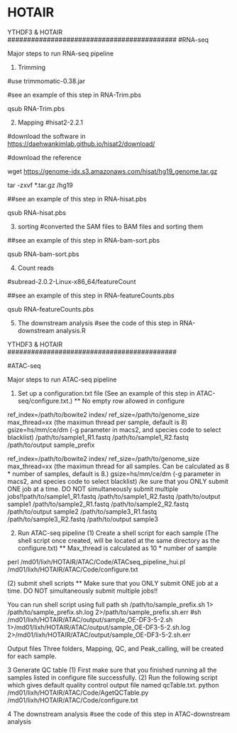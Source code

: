# HOTAIR
YTHDF3 &amp; HOTAIR
###########################################
#RNA-seq

Major steps to run RNA-seq pipeline 
1. Trimming 

#use trimmomatic-0.38.jar

#see an example of this step in RNA-Trim.pbs

qsub RNA-Trim.pbs

2. Mapping #hisat2-2.2.1

#download the software in https://daehwankimlab.github.io/hisat2/download/

#download the reference

wget https://genome-idx.s3.amazonaws.com/hisat/hg19_genome.tar.gz

tar -zxvf *.tar.gz /hg19

##see an example of this step in RNA-hisat.pbs

qsub RNA-hisat.pbs

3. sorting
#converted the SAM files to BAM files and sorting them

##see an example of this step in RNA-bam-sort.pbs

qsub RNA-bam-sort.pbs

4. Count reads 

#subread-2.0.2-Linux-x86_64/featureCount

##see an example of this step in RNA-featureCounts.pbs

qsub RNA-featureCounts.pbs

5. The downstream analysis
#see the code of  this step in RNA-downstream analysis.R


YTHDF3 &amp; HOTAIR
###########################################

#ATAC-seq

Major steps to run ATAC-seq pipeline 

1. Set up a configuration.txt file
(See an example of this step in ATAC-seq/configure.txt.)
** No empty row allowed in configure


ref_index=/path/to/bowite2 index/ 
ref_size=/path/to/genome_size
max_thread=xx (the maximun thread per sample, default is 8)
gsize=hs/mm/ce/dm (-g parameter in macs2, and species code to select blacklist)
/path/to/sample1_R1.fastq	/path/to/sample1_R2.fastq	/path/to/output	sample_prefix


ref_index=/path/to/bowite2 index/ 
ref_size=/path/to/genome_size
max_thread=xx (the maximun thread for all samples. Can be calculated as 8 * number of samples, default is 8.)
gsize=hs/mm/ce/dm (-g parameter in macs2, and species code to select blacklist)
/ke sure that you ONLY submit ONE job at a time. DO NOT simultaneously
submit multiple jobs!!path/to/sample1_R1.fastq	/path/to/sample1_R2.fastq	/path/to/output	sample1
/path/to/sample2_R1.fastq	/path/to/sample2_R2.fastq	/path/to/output	sample2
/path/to/sample3_R1.fastq	/path/to/sample3_R2.fastq	/path/to/output	sample3


2. Run ATAC-seq pipeline
(1) Create a shell script for each sample 
(The shell script once created, will be located at the same directory as the configure.txt)
** Max_thread is calculated as 10 * number of sample
 
perl /md01/lixh/HOTAIR/ATAC/Code/ATACseq_pipeline_hui.pl /md01/lixh/HOTAIR/ATAC/Code/configure.txt

(2) submit shell scripts
** Make sure that you ONLY submit ONE job at a time. DO NOT simultaneously
submit multiple jobs!!

You can run shell script using full path 
sh /path/to/sample_prefix.sh 1> /path/to/sample_prefix.sh.log 2>/path/to/sample_prefix.sh.err 
#sh /md01/lixh/HOTAIR/ATAC/output/sample_OE-DF3-5-2.sh 1>/md01/lixh/HOTAIR/ATAC/output/sample_OE-DF3-5-2.sh.log 2>/md01/lixh/HOTAIR/ATAC/output/sample_OE-DF3-5-2.sh.err

Output files
Three folders, Mapping, QC, and Peak_calling, will be created for each sample.

3 Generate QC table
   (1) First make sure that you finished running all the samples listed in configure file successfully. 
   (2) Run the following script which gives default quality control output file named qcTable.txt.
 python /md01/lixh/HOTAIR/ATAC/Code/AgetQCTable.py /md01/lixh/HOTAIR/ATAC/Code/configure.txt
 
 4 The downstream analysis
#see the code of  this step in ATAC-downstream analysis
   

